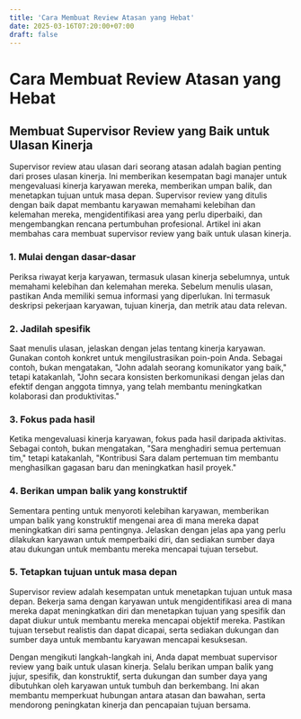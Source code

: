 ```yaml
---
title: 'Cara Membuat Review Atasan yang Hebat'
date: 2025-03-16T07:20:00+07:00
draft: false
---
```


# Cara Membuat Review Atasan yang Hebat

## **Membuat Supervisor Review yang Baik untuk Ulasan Kinerja**

Supervisor review atau ulasan dari seorang atasan adalah bagian penting dari proses ulasan kinerja. Ini memberikan kesempatan bagi manajer untuk mengevaluasi kinerja karyawan mereka, memberikan umpan balik, dan menetapkan tujuan untuk masa depan. Supervisor review yang ditulis dengan baik dapat membantu karyawan memahami kelebihan dan kelemahan mereka, mengidentifikasi area yang perlu diperbaiki, dan mengembangkan rencana pertumbuhan profesional. Artikel ini akan membahas cara membuat supervisor review yang baik untuk ulasan kinerja.

### **1. Mulai dengan dasar-dasar**

Periksa riwayat kerja karyawan, termasuk ulasan kinerja sebelumnya, untuk memahami kelebihan dan kelemahan mereka. Sebelum menulis ulasan, pastikan Anda memiliki semua informasi yang diperlukan. Ini termasuk deskripsi pekerjaan karyawan, tujuan kinerja, dan metrik atau data relevan.

### **2. Jadilah spesifik**

Saat menulis ulasan, jelaskan dengan jelas tentang kinerja karyawan. Gunakan contoh konkret untuk mengilustrasikan poin-poin Anda. Sebagai contoh, bukan mengatakan, "John adalah seorang komunikator yang baik," tetapi katakanlah, "John secara konsisten berkomunikasi dengan jelas dan efektif dengan anggota timnya, yang telah membantu meningkatkan kolaborasi dan produktivitas."

### **3. Fokus pada hasil**

Ketika mengevaluasi kinerja karyawan, fokus pada hasil daripada aktivitas. Sebagai contoh, bukan mengatakan, "Sara menghadiri semua pertemuan tim," tetapi katakanlah, "Kontribusi Sara dalam pertemuan tim membantu menghasilkan gagasan baru dan meningkatkan hasil proyek."

### **4. Berikan umpan balik yang konstruktif**

Sementara penting untuk menyoroti kelebihan karyawan, memberikan umpan balik yang konstruktif mengenai area di mana mereka dapat meningkatkan diri sama pentingnya. Jelaskan dengan jelas apa yang perlu dilakukan karyawan untuk memperbaiki diri, dan sediakan sumber daya atau dukungan untuk membantu mereka mencapai tujuan tersebut.

### **5. Tetapkan tujuan untuk masa depan**

Supervisor review adalah kesempatan untuk menetapkan tujuan untuk masa depan. Bekerja sama dengan karyawan untuk mengidentifikasi area di mana mereka dapat meningkatkan diri dan menetapkan tujuan yang spesifik dan dapat diukur untuk membantu mereka mencapai objektif mereka. Pastikan tujuan tersebut realistis dan dapat dicapai, serta sediakan dukungan dan sumber daya untuk membantu karyawan mencapai kesuksesan.

Dengan mengikuti langkah-langkah ini, Anda dapat membuat supervisor review yang baik untuk ulasan kinerja. Selalu berikan umpan balik yang jujur, spesifik, dan konstruktif, serta dukungan dan sumber daya yang dibutuhkan oleh karyawan untuk tumbuh dan berkembang. Ini akan membantu memperkuat hubungan antara atasan dan bawahan, serta mendorong peningkatan kinerja dan pencapaian tujuan bersama.
